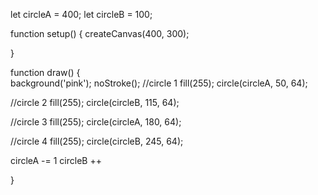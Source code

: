 
let circleA = 400;
let circleB = 100;


function setup() { 
  createCanvas(400, 300);
  
  }

function draw() {  
  background('pink');
  noStroke();
  //circle 1
  fill(255);
  circle(circleA, 50, 64);
  
  //circle 2
  fill(255);
  circle(circleB, 115, 64);
  
  //circle 3
  fill(255);
  circle(circleA, 180, 64);
  
  //circle 4
  fill(255);
  circle(circleB, 245, 64);
  
  circleA -= 1
  circleB ++
  
}



